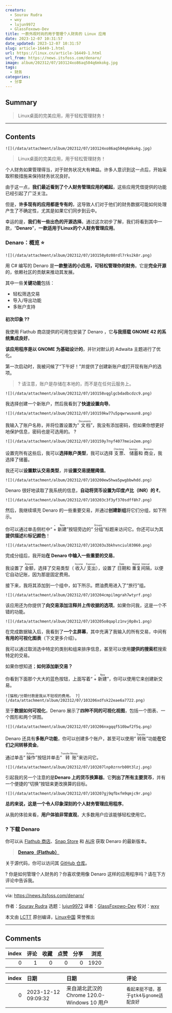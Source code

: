 ```yaml
---
creators:
  - Sourav Rudra
  - wxy
  - lujun9972
  - GlassFoxowo-Dev
title: 一款外观时尚的用于管理个人财务的 Linux 应用
date: 2023-12-07 10:31:57
date_updated: 2023-12-07 10:31:57
slug: article-16449-1.html
url: https://linux.cn/article-16449-1.html
url_from: https://news.itsfoss.com/denaro/
image: album/202312/07/103124xo86aq504q6mkokg.jpg
tags:
  - 财务
categories:
  - 分享
---
```


## Summary

> Linux桌面的完美应用，用于轻松管理财务！

***

<!-- more -->

## Contents

`![](/data/attachment/album/202312/07/103124xo86aq504q6mkokg.jpg)`

> 
> Linux桌面的完美应用，用于轻松管理财务！
> 
> 
> 

个人财务如果管理得当，对于财务状况大有裨益。许多人意识到这一点后，开始采取积极措施来保持财务状况良好。

由于这一点，**我们最近看到了个人财务管理应用的崛起**，这些应用凭借提供的功能已经引起了广泛关注。

但是，**许多现有的应用都是专有的**，这导致人们对于他们的财务数据可能如何处理产生了不确定性，尤其是如果它们同步到云中。

幸运的是，**我们有一些出色的开源选择**。通过这次初步了解，我们将看到其中一款，“**Denaro**”，**一款适用于Linux的个人财务管理应用**。

### Denaro：概览 ⭐

`![](/data/attachment/album/202312/07/103158y0z08rdl7rks2k8r.png)`

用 C# 编写的 Denaro 是**一款整洁的小应用，可轻松管理你的财务**。它是**完全开源**的，依赖社区的贡献来推动其发展。

其中一些**关键功能**包括：

* 轻松筛选交易
* 导入/导出功能
* 多账户支持

#### 初次印象 ?‍?

我使用 Flathub 商店提供的可用包安装了 Denaro ，它**与我搭载 GNOME 42 的系统集成良好**。

**该应用程序是以 GNOME 为基础设计的**，并针对默认的 Adwaita 主题进行了优化。

第一次启动时，我被问候了“下午好！”并提供了创建新账户或打开现有账户的选项。

> 
> ? 请注意，账户是存储在本地的，而不是在任何云服务上。
> 
> 
> 

`![](/data/attachment/album/202312/07/103158vqglgcbdadbcdzc9.png)`

我选择创建一个新账户，然后我看到了**快速设置向导**。

`![](/data/attachment/album/202312/07/103159kw77u5pqwrwuaun8.png)`

我输入了账户名称，并将位置设置为“<ruby> 文档 <rt>  Documents </rt></ruby>”，我没有添加密码，但如果你想更好地保护信息，密码也是可选用的。 ?

`![](/data/attachment/album/202312/07/103159y7nyf4077meie2em.png)`

设置完所有这些后，我可以**选择账户类型**，我可以选择 <ruby> 支票 <rt>  Checking </rt></ruby>、<ruby> 储蓄 <rt>  Savings </rt></ruby> 和 <ruby> 商业 <rt>  Business </rt></ruby>，我选择了储蓄。

我还可以**设置默认交易类型**，并**设置交易提醒阈值**。

`![](/data/attachment/album/202312/07/103200ew5hwa5pwgbbwhdd.png)`

Denaro 很好地读取了我系统的信息，**自动将货币设置为印度卢比（INR）的 ₹**。

`![](/data/attachment/album/202312/07/103203c3f3yf370sdff8h7.png)`

然后，我继续填充 Denaro 的一些重要交易，并通过**创建新组**将它们分组，如下所示。

你可以通过单击侧栏中“<ruby> + 新建 <rt>  + New </rt></ruby>”按钮旁边的“<ruby> 分组 <rt>  Groups </rt></ruby>”标题来访问它。你还可以为其**提供描述**和**标记颜色**！

`![](/data/attachment/album/202312/07/103203u3bkhvnciul03060.png)`

完成分组后，我开始**在 Denaro 中输入一些重要的交易**。

我设置了 <ruby> 金额 <rt>  Amount </rt></ruby>，选择了交易类型（<ruby> 收入 <rt>  Income </rt></ruby>/<ruby> 支出 <rt>  Expense </rt></ruby>），设置了 <ruby> 日期 <rt>  Date </rt></ruby> 和 <ruby> 重复间隔 <rt>  Repeat Interval </rt></ruby>，以便它自动记账，因为那是固定费用。

接下来，我将其添加到一个组中，如下所示。燃油费用进入了“旅行”组。

`![](/data/attachment/album/202312/07/103204cmpilmgrah7wtyrf.png)`

该应用还为你提供了**向交易添加注释并上传收据的选项**。如果你问我，这是一个不错的功能。

`![](/data/attachment/album/202312/07/103205o8qaplz1nvj0p8v1.png)`

在完成数据输入后，我看到了**一个主屏幕**，其中充满了我输入的所有交易，中间有**有用的可视化图表**（下文更多介绍）。

我可以通过取消选中特定的类别和组来排序信息，甚至可以使用**提供的搜索栏**搜索特定的交易。

如果你想知道；**如何添加新交易？**

你看到下面那个大大的蓝色按钮，上面写着“<ruby> + 新建 <rt>  + New </rt></ruby>”，你可以使用它来创建新交易。

`![猫税/分期付款是我从不轻视的费用。 ?](/data/attachment/album/202312/07/103206xdfsk22eae6a7722.png)`

至于**数据如何可视化**，Denaro 展示了**四种不同的可视化视图**，包括一个图表、一个图形和两个饼图。

`![](/data/attachment/album/202312/07/103206nxgqqf510bwf2f5q.png)`

Denaro 还具有**多账户功能**，你可以创建多个账户，甚至可以使用“<ruby> 转账 <rt>  Transfer </rt></ruby>”功能**在它们之间转移资金**。

通过单击“<ruby> 操作 <rt>  Actions </rt></ruby>”按钮并单击“<ruby> 转账 <rt>  Transfer Money </rt></ruby>”来访问它。

`![](/data/attachment/album/202312/07/103207lnp0zrnrb00t3lzj.png)`

引起我的另一个注意的是**Denaro 上的货币换算器**。它**列出了所有主要货币**，并有一个便捷的“切换”按钮来更改换算的目标。

`![](/data/attachment/album/202312/07/103207gj9qfbxfm9qmjc9r.png)`

**总的来说，这是一个令人印象深刻的个人财务管理应用程序**。

从我的体验来看，**用户体验非常直观**，大多数用户应该能够轻松使用它。

### ? 下载 Denaro

你可以从 [Flathub 商店](https://flathub.org/apps/org.nickvision.money)、[Snap Store](https://snapcraft.io/denaro) 和 [AUR](https://aur.archlinux.org/packages/denaro) 获取 Denaro 的最新版本。

> 
> **[Denaro（Flathub）](https://flathub.org/apps/org.nickvision.money)**
> 
> 
> 

关于源代码，你可以访问其 [GitHub 仓库](https://github.com/nickvisionapps/denaro)。

? 你是如何管理个人财务的？你喜欢使用像 Denaro 这样的应用程序吗？请在下方评论中告诉我。

---

via: <https://news.itsfoss.com/denaro/>

作者：[Sourav Rudra](https://news.itsfoss.com/author/sourav/) 选题：[lujun9972](https://github.com/lujun9972) 译者：[GlassFoxowo-Dev](https://github.com/GlassFoxowo-Dev) 校对：[wxy](https://github.com/wxy)

本文由 [LCTT](https://github.com/LCTT/TranslateProject) 原创编译，[Linux中国](https://linux.cn/) 荣誉推出

***

## Comments


|   index |   评论 |   收藏 |   点赞 |   分享 |   浏览 |
|--------:|-------:|-------:|-------:|-------:|-------:|
|       0 |      1 |      0 |      0 |      0 |   1920 |

|   index | 日期                | 日期                                        | 评论                                    |
|--------:|:--------------------|:--------------------------------------------|:----------------------------------------|
|       0 | 2023-12-12 09:09:32 | 来自湖北武汉的 Chrome 120.0-Windows 10 用户 | `看起来挺不错，基于gtk4与gnome适配良好` |
